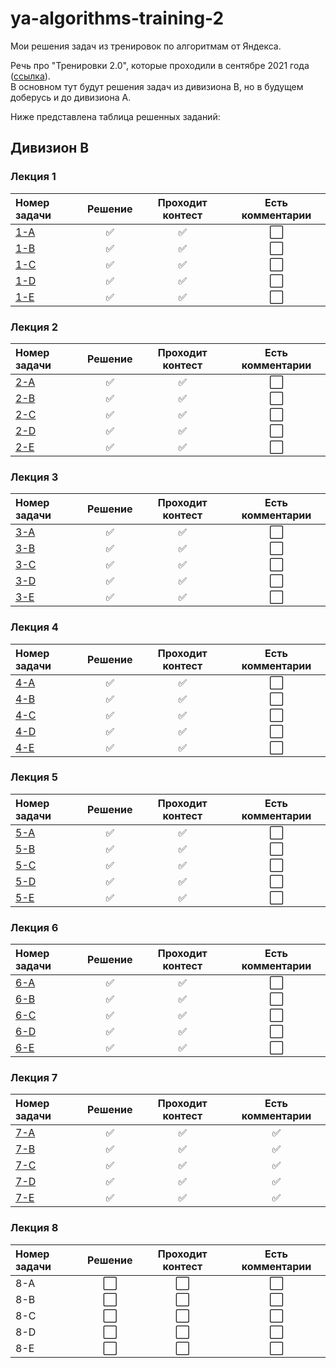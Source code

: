 # ya-algorithms-training-2
Мои решения задач из тренировок по алгоритмам от Яндекса.  

Речь про "Тренировки 2.0", которые проходили в сентябре 2021 года ([ссылка](https://yandex.ru/yaintern/algorithm-training)).  
В основном тут будут решения задач из дивизиона B, но в будущем доберусь и до дивизиона А.  
  
Ниже представлена таблица решенных заданий:

## Дивизион B
### Лекция 1
| Номер задачи | Решение | Проходит контест | Есть комментарии |
|:-|:-:|:-:|:-:|
| [1-A](/Division_B/Homework_1/A.py) | ✅ | ✅ | ⬜ |
| [1-B](/Division_B/Homework_1/B.py) | ✅ | ✅ | ⬜ |
| [1-C](/Division_B/Homework_1/C.py) | ✅ | ✅ | ⬜ |
| [1-D](/Division_B/Homework_1/D.py) | ✅ | ✅ | ⬜ |
| [1-E](/Division_B/Homework_1/E.py) | ✅ | ✅ | ⬜ |

### Лекция 2
| Номер задачи | Решение | Проходит контест | Есть комментарии |
|:-|:-:|:-:|:-:|
| [2-A](/Division_B/Homework_2/A.py) | ✅ | ✅ | ⬜ |
| [2-B](/Division_B/Homework_2/B.py) | ✅ | ✅ | ⬜ |
| [2-C](/Division_B/Homework_2/C.py) | ✅ | ✅ | ⬜ |
| [2-D](/Division_B/Homework_2/D.py) | ✅ | ✅ | ⬜ |
| [2-E](/Division_B/Homework_2/E.py) | ✅ | ✅ | ⬜ |

### Лекция 3
| Номер задачи | Решение | Проходит контест | Есть комментарии |
|:-|:-:|:-:|:-:|
| [3-A](/Division_B/Homework_3/A.py) | ✅ | ✅ | ⬜ |
| [3-B](/Division_B/Homework_3/B.py) | ✅ | ✅ | ⬜ |
| [3-C](/Division_B/Homework_3/C.py) | ✅ | ✅ | ⬜ |
| [3-D](/Division_B/Homework_3/D.py) | ✅ | ✅ | ⬜ |
| [3-E](/Division_B/Homework_3/E.py) | ✅ | ✅ | ⬜ |

### Лекция 4
| Номер задачи | Решение | Проходит контест | Есть комментарии |
|:-|:-:|:-:|:-:|
| [4-A](/Division_B/Homework_4/A.py) | ✅ | ✅ | ⬜ |
| [4-B](/Division_B/Homework_4/B.py) | ✅ | ✅ | ⬜ |
| [4-C](/Division_B/Homework_4/C.py) | ✅ | ✅ | ⬜ |
| [4-D](/Division_B/Homework_4/D.py) | ✅ | ✅ | ⬜ |
| [4-E](/Division_B/Homework_4/E.py) | ✅ | ✅ | ⬜ |

### Лекция 5
| Номер задачи | Решение | Проходит контест | Есть комментарии |
|:-|:-:|:-:|:-:|
| [5-A](/Division_B/Homework_5/A.py) | ✅ | ✅ | ⬜ |
| [5-B](/Division_B/Homework_5/B.py) | ✅ | ✅ | ⬜ |
| [5-C](/Division_B/Homework_5/C.py) | ✅ | ✅ | ⬜ |
| [5-D](/Division_B/Homework_5/D.py) | ✅ | ✅ | ⬜ |
| [5-E](/Division_B/Homework_5/E.py) | ✅ | ✅ | ⬜ |

### Лекция 6
| Номер задачи | Решение | Проходит контест | Есть комментарии |
|:-|:-:|:-:|:-:|
| [6-A](/Division_B/Homework_6/A.py) | ✅ | ✅ | ⬜ |
| [6-B](/Division_B/Homework_6/B.py) | ✅ | ✅ | ⬜ |
| [6-C](/Division_B/Homework_6/C.py) | ✅ | ✅ | ⬜ |
| [6-D](/Division_B/Homework_6/D.py) | ✅ | ✅ | ⬜ |
| [6-E](/Division_B/Homework_6/E.py) | ✅ | ✅ | ⬜ |

### Лекция 7
| Номер задачи | Решение | Проходит контест | Есть комментарии |
|:-|:-:|:-:|:-:|
| [7-A](/Division_B/Homework_7/A.py) | ✅ | ✅ | ✅ |
| [7-B](/Division_B/Homework_7/B.py) | ✅ | ✅ | ✅ |
| [7-C](/Division_B/Homework_7/C.py) | ✅ | ✅ | ✅ |
| [7-D](/Division_B/Homework_7/D.py) | ✅ | ✅ | ✅ |
| [7-E](/Division_B/Homework_7/E.py) | ✅ | ✅ | ✅ |

### Лекция 8
| Номер задачи | Решение | Проходит контест | Есть комментарии |
|:-|:-:|:-:|:-:|
| 8-A | ⬜ | ⬜ | ⬜ |
| 8-B | ⬜ | ⬜ | ⬜ |
| 8-C | ⬜ | ⬜ | ⬜ |
| 8-D | ⬜ | ⬜ | ⬜ |
| 8-E | ⬜ | ⬜ | ⬜ |
